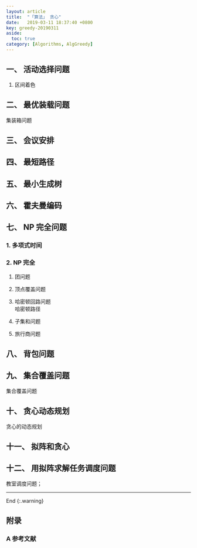 ```yaml
---
layout: article
title:  "「算法」 贪心"
date:   2019-03-11 18:37:40 +0800
key: greedy-20190311
aside:
  toc: true
category: [Algorithms, AlgGreedy]
---
```


## 一、 活动选择问题

<!--more-->

1. 区间着色  

## 二、 最优装载问题
集装箱问题   

## 三、 会议安排

## 四、 最短路径

## 五、 最小生成树

## 六、 霍夫曼编码

## 七、 NP 完全问题

### 1. 多项式时间  


### 2. NP 完全

1) 团问题  

2) 顶点覆盖问题  

3) 哈密顿回路问题  
哈密顿路径  

4) 子集和问题  

5) 旅行商问题  


## 八、 背包问题



## 九、 集合覆盖问题
集合覆盖问题  

## 十、 贪心动态规划
贪心的动态规划  


## 十一、 拟阵和贪心

## 十二、 用拟阵求解任务调度问题
教室调度问题；



-------------------  
 End
{:.warning}  



## 附录
### A  参考文献  
